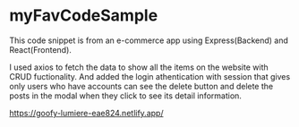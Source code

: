 # myFavCodeSample

This code snippet is from an e-commerce app using Express(Backend) and React(Frontend).

I used axios to fetch the data to show all the items on the website with CRUD fuctionality.
And added the login athentication with session that gives only users who have accounts can see the delete button and delete the posts in the modal when they click to see its detail information.

<a>https://goofy-lumiere-eae824.netlify.app/</a>
